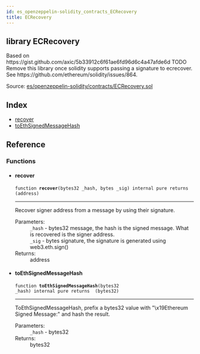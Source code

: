 ```yaml
---
id: es_openzeppelin-solidity_contracts_ECRecovery
title: ECRecovery
---
```


<div class="contract-doc"><div class="contract"><h2 class="contract-header"><span class="contract-kind">library</span> ECRecovery</h2><p class="description">Based on https://gist.github.com/axic/5b33912c6f61ae6fd96d6c4a47afde6d TODO Remove this library once solidity supports passing a signature to ecrecover. See https://github.com/ethereum/solidity/issues/864.</p><div class="source">Source: <a href="https://github.com/levelkdev/tidbit/blob/v0.1.0/contracts/es/openzeppelin-solidity/contracts/ECRecovery.sol" target="_blank">es/openzeppelin-solidity/contracts/ECRecovery.sol</a></div></div><div class="index"><h2>Index</h2><ul><li><a href="es_openzeppelin-solidity_contracts_ECRecovery.html#recover">recover</a></li><li><a href="es_openzeppelin-solidity_contracts_ECRecovery.html#toEthSignedMessageHash">toEthSignedMessageHash</a></li></ul></div><div class="reference"><h2>Reference</h2><div class="functions"><h3>Functions</h3><ul><li><div class="item function"><span id="recover" class="anchor-marker"></span><h4 class="name">recover</h4><div class="body"><code class="signature">function <strong>recover</strong><span>(bytes32 _hash, bytes _sig) </span><span>internal </span><span>pure </span><span>returns  (address) </span></code><hr/><div class="description"><p>Recover signer address from a message by using their signature.</p></div><dl><dt><span class="label-parameters">Parameters:</span></dt><dd><div><code>_hash</code> - bytes32 message, the hash is the signed message. What is recovered is the signer address.</div><div><code>_sig</code> - bytes signature, the signature is generated using web3.eth.sign()</div></dd><dt><span class="label-return">Returns:</span></dt><dd>address</dd></dl></div></div></li><li><div class="item function"><span id="toEthSignedMessageHash" class="anchor-marker"></span><h4 class="name">toEthSignedMessageHash</h4><div class="body"><code class="signature">function <strong>toEthSignedMessageHash</strong><span>(bytes32 _hash) </span><span>internal </span><span>pure </span><span>returns  (bytes32) </span></code><hr/><div class="description"><p>ToEthSignedMessageHash, prefix a bytes32 value with &quot;\x19Ethereum Signed Message:&quot; and hash the result.</p></div><dl><dt><span class="label-parameters">Parameters:</span></dt><dd><div><code>_hash</code> - bytes32</div></dd><dt><span class="label-return">Returns:</span></dt><dd>bytes32</dd></dl></div></div></li></ul></div></div></div>
